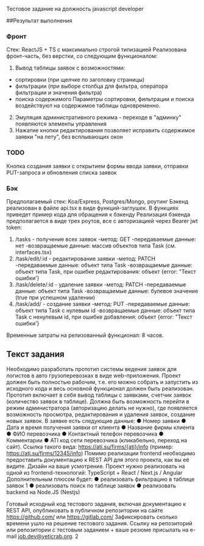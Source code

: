 Тестовое задание на должность
javascript developer

##Результат выполнения

### Фронт
Стек: ReactJS + TS с максимально строгой типизацией
Реализована фронт-часть, без верстки, со следующим функционалом:
1) Вывод таблицы заявок с возможностями:
- сортировки (при щелчке по заголовку страницы)
- фильтрации (при выборе столбца для фильтра, оператора фильтрации и значения фильтра)
- поиска содержимого
Параметры сортировки, фильтрации и поиска воздействуют на содержимое таблицы одновременно.
2) Эмуляция административного режима - переходе в "админку" появляются элементы управления
3) Нажатие кнопки редактирования позволяет исправить содержимое заявки "на лету", без всплывающих окон
### TODO
Кнопка создания заявки с открытием формы ввода заявки, отправки PUT-запроса и обновления списка заявок

### Бэк
Предполагаемый стек: Koa/Express, Postgres/Mongo, роутинг
Бэкенд реализован в файле api.tsx в виде функций-заглушек. В функциях приведет пример кода для обращения к бэкенду
Реализация бэкенда предполагается в виде трех роутов, все с авторизацией через Bearer jwt token:
1) /tasks - получение всех заявок
-метод: GET
-передаваемые данные: нет
-возвращаемые данные: массив объектов типа Task (см. interfaces.tsx)
2) /task/edit/:id - редактирование заявки
-метод: PATCH
-передаваемые данные: объект типа Task
-возвращаемые данные: объект типа Task, при ошибке редактирования: объект {error: "Текст ошибки'}
3) /task/delete/:id - удаление заявки
   -метод: PATCH
   -передаваемые данные: объект типа Task
   -возвращаемые данные: булевое значение (true при успешном удалении)
3) /task/add/ - создание заявки
   -метод: PUT
   -передаваемые данные: объект типа Task с нулевым id
   -возвращаемые данные: объект типа Task с ненулевым id, при ошибке добавления: объект {error: "Текст ошибки'}

Временные затраты на релизованный функционал: 8 часов.

## Текст задания
Необходимо разработать прототип системы ведения заявок для логистов в авто
грузоперевозках в виде web-приложения.
Проект должен быть полностью рабочим, т.е. его можно собрать и запустить из
исходного кода и весь основной функционал должен быть реализован.
Прототип включает в себя вывод таблицы с заявками, счетчик заявок (количество
заявок в таблице). Должна быть возможность перейти в режим администратора
(авторизацию делать не нужно), где появляется возможность просмотра,
редактирования и удаления заявок, создание новых заявок.
В заявке есть следующие данные:
● Номер заявки
● Дата и время получения заявки от клиента
● Название фирмы клиента
● ФИО перевозчика
● Контактный телефон перевозчика
● Комментарии
● ATI код сети перевозчика (кликабельно, переход на сайт). Ссылка такого
вида: https://ati.su/firms/{ati}/info (пример: https://ati.su/firms/12345/info)
Помимо реализации frontend необходимо предоставить документацию к REST API
для этого проекта, как вы её видите.
Дизайн на ваше усмотрение.
Проект нужно реализовать на одной из frontend-технологий: TypeScript + React /
Next.js / Angular
Дополнительным плюсом будет:
● реализовать фильтрацию в таблице заявок
1
● реализовать поиск по таблице заявок
● реализовать backend на Node.JS (Nestjs)

Готовый исходный код тестового задания, включая документацию к REST API,
опубликовать в публичном репозитории на сайте https://github.com/ или
https://gitlab.com/
Зафиксировать сколько времени ушло на решение тестового задания.
Ссылку на репозиторий или репозитории с тестовым заданием + ваше резюме
присылать на e-mail job.dev@yeticrab.org.
2